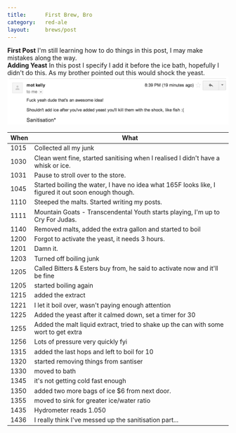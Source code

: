 ```yaml
---
title:      First Brew, Bro
category:   red-ale
layout:     brews/post
---
```


<div class="alert alert-warning">
  <strong>First Post</strong>
  I'm still learning how to do things in this post, I may make mistakes along the way.
</div>

<div class="alert alert-danger">
  <strong>Adding Yeast</strong>
  In this post I specify I add it before the ice bath, hopefully I didn't do this.
  As my brother pointed out this would shock the yeast.
  <img src="/brews/red-ale/1/images/dont-kill-the-yeast-bro.png" alt="Don't Kill The Yeast, Bro" />
</div>

When|What
----|----
1015|Collected all my junk
1030|Clean went fine, started sanitising when I realised I didn't have a whisk or ice.
1031|Pause to stroll over to the store.
1045|Started boiling the water, I have no idea what 165F looks like, I figured it out soon enough though.
1110|Steeped the malts. Started writing my posts.
1111|Mountain Goats - Transcendental Youth starts playing, I'm up to Cry For Judas.
1140|Removed malts, added the extra gallon and started to boil
1200|Forgot to activate the yeast, it needs 3 hours. 
1201|Damn it.
1203|Turned off boiling junk
1205|Called Bitters &amp; Esters buy from, he said to activate now and it'll be fine
1205|started boiling again
1215|added the extract
1221|I let it boil over, wasn't paying enough attention
1225|Added the yeast after it calmed down, set a timer for 30
1255|Added the malt liquid extract, tried to shake up the can with some wort to get extra
1256|Lots of pressure very quickly fyi
1315|added the last hops and left to boil for 10
1320|started removing things from santiser
1330|moved to bath
1345|it's not getting cold fast enough
1350|added two more bags of ice $6 from next door.
1355|moved to sink for greater ice/water ratio
1435|Hydrometer reads 1.050
1436|I really think I've messed up the sanitisation part...
